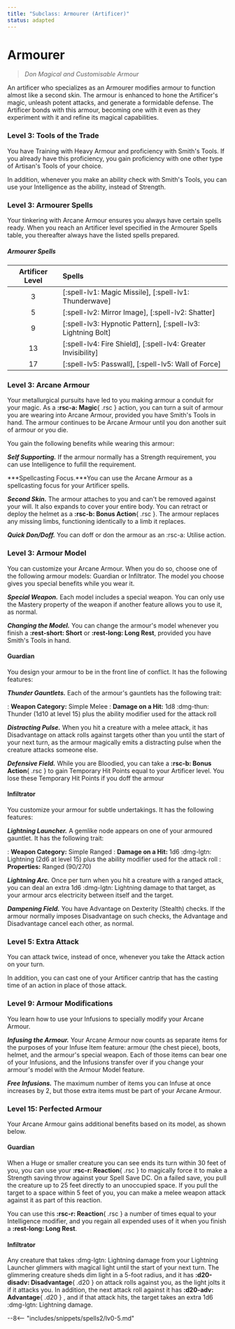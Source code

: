 ```yaml
---
title: "Subclass: Armourer (Artificer)"
status: adapted
---
```


<p style="display:none">
Don Magical and Customisable Armour
</p>

# Armourer

> *Don Magical and Customisable Armour*

An artificer who specializes as an Armourer modifies armour to function almost like a second skin. The armour is enhanced to hone the Artificer's magic, unleash potent attacks, and generate a formidable defense. The Artificer bonds with this armour, becoming one with it even as they experiment with it and refine its magical capabilities.

### Level 3: Tools of the Trade

You have Training with Heavy Armour and proficiency with Smith's Tools. If you already have this proficiency, you gain proficiency with one other type of Artisan's Tools of your choice.

In addition, whenever you make an ability check with Smith's Tools, you can use your Intelligence as the ability, instead of Strength.

### Level 3: Armourer Spells
Your tinkering with Arcane Armour ensures you always have certain spells ready. When you reach an Artificer level specified in the Armourer Spells table, you thereafter always have the listed spells prepared.

##### Armourer Spells

| Artificer Level | Spells |
|:-:|:--|
| 3 | [:spell-lv1: Magic Missile], [:spell-lv1: Thunderwave] |
| 5 | [:spell-lv2: Mirror Image], [:spell-lv2: Shatter] |
| 9 | [:spell-lv3: Hypnotic Pattern], [:spell-lv3: Lightning Bolt] |
| 13 | [:spell-lv4: Fire Shield], [:spell-lv4: Greater Invisibility] |
| 17 | [:spell-lv5: Passwall], [:spell-lv5: Wall of Force] |

### Level 3: Arcane Armour

Your metallurgical pursuits have led to you making armour a conduit for your magic. As a **:rsc-a: Magic**{ .rsc } action, you can turn a suit of armour you are wearing into Arcane Armour, provided you have Smith's Tools in hand. The armour continues to be Arcane Armour until you don another suit of armour or you die.

You gain the following benefits while wearing this armour:

***Self Supporting.*** If the armour normally has a Strength requirement, you can use Intelligence to fufill the requirement.

***Spellcasting Focus.***You can use the Arcane Armour as a spellcasting focus for your Artificer spells.

***Second Skin.*** The armour attaches to you and can't be removed against your will. It also expands to cover your entire body. You can retract or deploy the helmet as a **:rsc-b: Bonus Action**{ .rsc }. The armour replaces any missing limbs, functioning identically to a limb it replaces.

***Quick Don/Doff.*** You can doff or don the armour as an :rsc-a: Utilise action.

### Level 3: Armour Model

You can customize your Arcane Armour. When you do so, choose one of the following armour models: Guardian or Infiltrator. The model you choose gives you special benefits while you wear it.

***Special Weapon.*** Each model includes a special weapon. You can only use the Mastery property of the weapon if another feature allows you to use it, as normal.

***Changing the Model.*** You can change the armour's model whenever you finish a **:rest-short: Short** or **:rest-long: Long Rest**, provided you have Smith's Tools in hand.

#### Guardian

You design your armour to be in the front line of conflict. It has the following features:

***Thunder Gauntlets.*** Each of the armour's gauntlets has the following trait:

:   **Weapon Category:** Simple Melee
:   **Damage on a Hit:** 1d8 :dmg-thun: Thunder (1d10 at level 15) plus the ability modifier used for the attack roll

***Distracting Pulse.*** When you hit a creature with a melee attack, it has Disadvantage on attack rolls against targets other than you until the start of your next turn, as the armour magically emits a distracting pulse when the creature attacks someone else.

***Defensive Field.*** While you are Bloodied, you can take a **:rsc-b: Bonus Action**{ .rsc } to gain Temporary Hit Points equal to your Artificer level. You lose these Temporary Hit Points if you doff the armour

#### Infiltrator

You customize your armour for subtle undertakings. It has the following features:

***Lightning Launcher.*** A gemlike node appears on one of your armoured gauntlet. It has the following trait:

:   **Weapon Category:** Simple Ranged
:   **Damage on a Hit:** 1d6 :dmg-lgtn: Lightning (2d6 at level 15) plus the ability modifier used for the attack roll
:   **Properties:** Ranged (90/270)

***Lightning Arc.*** Once per turn when you hit a creature with a ranged attack, you can deal an extra 1d6 :dmg-lgtn: Lightning damage to that target, as your armour arcs electricity between itself and the target.

***Dampening Field.*** You have Advantage on Dexterity (Stealth) checks. If the armour normally imposes Disadvantage on such checks, the Advantage and Disadvantage cancel each other, as normal.

### Level 5: Extra Attack

You can attack twice, instead of once, whenever you take the Attack action on your turn.

In addition, you can cast one of your Artificer cantrip that has the casting time of an action in place of those attack.

### Level 9: Armour Modifications

You learn how to use your Infusions to specially modify your Arcane Armour.

***Infusing the Armour.*** Your Arcane Armour now counts as separate items for the purposes of your Infuse Item feature: armour (the chest piece), boots, helmet, and the armour's special weapon. Each of those items can bear one of your Infusions, and the Infusions transfer over if you change your armour's model with the Armour Model feature.

***Free Infusions.*** The maximum number of items you can Infuse at once increases by 2, but those extra items must be part of your Arcane Armour.

### Level 15: Perfected Armour

Your Arcane Armour gains additional benefits based on its model, as shown below.

#### Guardian

When a Huge or smaller creature you can see ends its turn within 30 feet of you, you can use your **:rsc-r: Reaction**{ .rsc } to magically force it to make a Strength saving throw against your Spell Save DC. On a failed save, you pull the creature up to 25 feet directly to an unoccupied space. If you pull the target to a space within 5 feet of you, you can make a melee weapon attack against it as part of this reaction.

You can use this **:rsc-r: Reaction**{ .rsc } a number of times equal to your Intelligence modifier, and you regain all expended uses of it when you finish a **:rest-long: Long Rest**.

#### Infiltrator

Any creature that takes :dmg-lgtn: Lightning damage from your Lightning Launcher glimmers with magical light until the start of your next turn. The glimmering creature sheds dim light in a 5-foot radius, and it has **:d20-disadv: Disadvantage**{ .d20 } on attack rolls against you, as the light jolts it if it attacks you. In addition, the next attack roll against it has **:d20-adv: Advantage**{ .d20 } , and if that attack hits, the target takes an extra 1d6 :dmg-lgtn: Lightning damage.

--8<-- "includes/snippets/spells2/lv0-5.md"